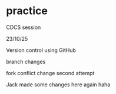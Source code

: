 # practice
CDCS session

23/10/25

Version control using GitHub

branch changes

fork conflict change second attempt 

Jack made some changes here again haha
